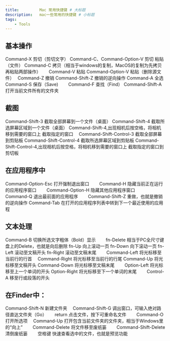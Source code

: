 ```yaml
---
title:         Mac 常用快捷键 # 大标题
description:   mac一些常用的快捷键 # 小标题
tags:
    - Tools
---
```



## 基本操作
Command-X             剪切（剪切文字）
Command-C、Command-Option-V  剪切 粘贴（文件）
Command-C             拷贝（相当于windows的复制，MacOS的复制为先拷贝再粘贴两部操作）　　
Command-V             粘贴
Command-Option-V      粘贴（删除源文件）　
Command-Z             撤销
Command-Shift-Z       撤销的逆向操作
Command-A             全选　　
Command-S             保存（Save)　　
Command-F             查找（Find）
Command-Shift-A       打开当前文件所有的文件夹
 
## 截图
Command-Shift-3               截取全部屏幕到一个文件（桌面）
Command-Shift-4               截取所选屏幕区域到一个文件（桌面）
Command-Shift-4,出现相机后按空格，将相机移到需要的窗口上           截取指定的窗口　
Command-Shift-Control-3       截取全部屏幕到剪贴板
Command-Shift-Control-4       截取所选屏幕区域到剪贴板
Command-Shift-Control-4,出现相机后按空格，将相机移到需要的窗口上   截取指定的窗口到剪切板　

## 在应用程序中
Command-Option-Esc        打开强制退出窗口　　
Command-H                 隐藏当前正在运行的应用程序窗口　　
Command-Option-H          隐藏其他应用程序窗口　　
Command-Q                 退出最前面的应用程序　　
Command-Shift-Z           重做，也就是撤销的逆向操作
Command-Tab               在打开的应用程序列表中转到下一个最近使用的应用程

## 文本处理
Command-B             切换所选文字粗体（Bold）显示　　
fn-Delete             相当于PC全尺寸键盘上的Delete，也就是向后删除
fn-Up                 向上滚动一页
fn-Down               向下滚动一页
fn-Left               滚动至文稿开头
fn-Right              滚动至文稿末尾　　
Command-Left          将光标移至当前行的行首　
Command-Right         将光标移至当前行的行尾
Command-Up            将光标移至文稿开头
Command-Down          将光标移至文稿末尾　　
Option-Left           将光标移至上一个单词的开头
Option-Right          将光标移至下一个单词的末尾　　
Control-A             移至行或段落的开头

## 在Finder中：
Command-Shift-N          新建文件夹　
Command-Shift-G          调出窗口，可输入绝对路径直达文件夹（Go）　　
return                   点击文件，按下可重命名文件　　
Command-O                打开所选项　
Command-Up               打开包含当前文件夹的文件夹，相当于Windows里的“向上”　　
Command-Delete           将文件移至废纸篓　　
Command-Shift-Delete     清倒废纸篓　　
空格键                    快速查看选中的文件，也就是预览功能

